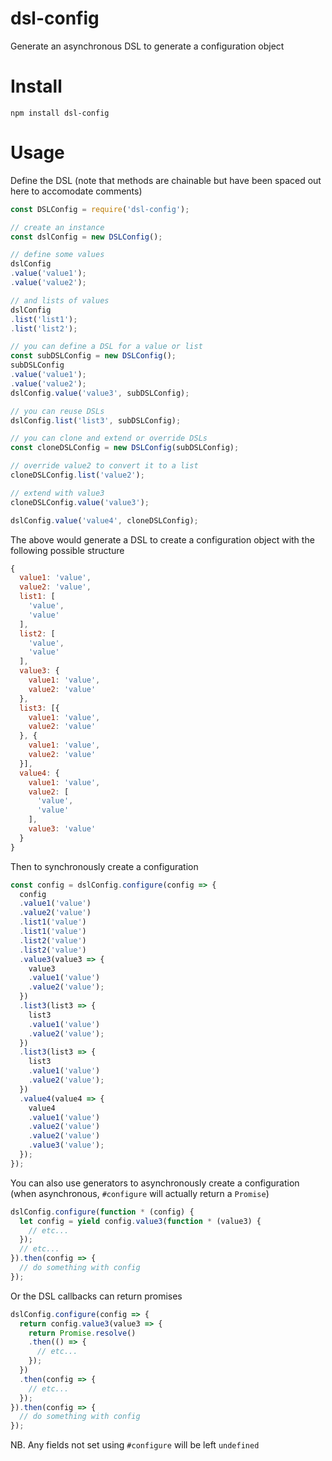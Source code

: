# dsl-config

Generate an asynchronous DSL to generate a configuration object

# Install

```
npm install dsl-config
```

# Usage

Define the DSL (note that methods are chainable but have been spaced out here to accomodate comments)

```javascript
const DSLConfig = require('dsl-config');

// create an instance
const dslConfig = new DSLConfig();

// define some values
dslConfig
.value('value1');
.value('value2');

// and lists of values
dslConfig
.list('list1');
.list('list2');

// you can define a DSL for a value or list
const subDSLConfig = new DSLConfig();
subDSLConfig
.value('value1');
.value('value2');
dslConfig.value('value3', subDSLConfig);

// you can reuse DSLs
dslConfig.list('list3', subDSLConfig);

// you can clone and extend or override DSLs
const cloneDSLConfig = new DSLConfig(subDSLConfig);

// override value2 to convert it to a list
cloneDSLConfig.list('value2');

// extend with value3
cloneDSLConfig.value('value3');

dslConfig.value('value4', cloneDSLConfig);
```

The above would generate a DSL to create a configuration object with the following possible structure

```javascript
{
  value1: 'value',
  value2: 'value',
  list1: [
    'value',
    'value'
  ],
  list2: [
    'value',
    'value'
  ],
  value3: {
    value1: 'value',
    value2: 'value'
  },
  list3: [{
    value1: 'value',
    value2: 'value'
  }, {
    value1: 'value',
    value2: 'value'
  }],
  value4: {
    value1: 'value',
    value2: [
      'value',
      'value'
    ],
    value3: 'value'
  }
}
```

Then to synchronously create a configuration

```javascript
const config = dslConfig.configure(config => {
  config
  .value1('value')
  .value2('value')
  .list1('value')
  .list1('value')
  .list2('value')
  .list2('value')
  .value3(value3 => {
    value3
    .value1('value')
    .value2('value');
  })
  .list3(list3 => {
    list3
    .value1('value')
    .value2('value');
  })
  .list3(list3 => {
    list3
    .value1('value')
    .value2('value');
  })
  .value4(value4 => {
    value4
    .value1('value')
    .value2('value')
    .value2('value')
    .value3('value');
  });
});
```

You can also use generators to asynchronously create a configuration (when asynchronous, `#configure` will actually return a `Promise`)

```javascript
dslConfig.configure(function * (config) {
  let config = yield config.value3(function * (value3) {
    // etc...
  });
  // etc...
}).then(config => {
  // do something with config
});
```

Or the DSL callbacks can return promises

```javascript
dslConfig.configure(config => {
  return config.value3(value3 => {
    return Promise.resolve()
    .then(() => {
      // etc...
    });
  })
  .then(config => {
    // etc...
  });
}).then(config => {
  // do something with config
});
```

NB. Any fields not set using `#configure` will be left `undefined`
